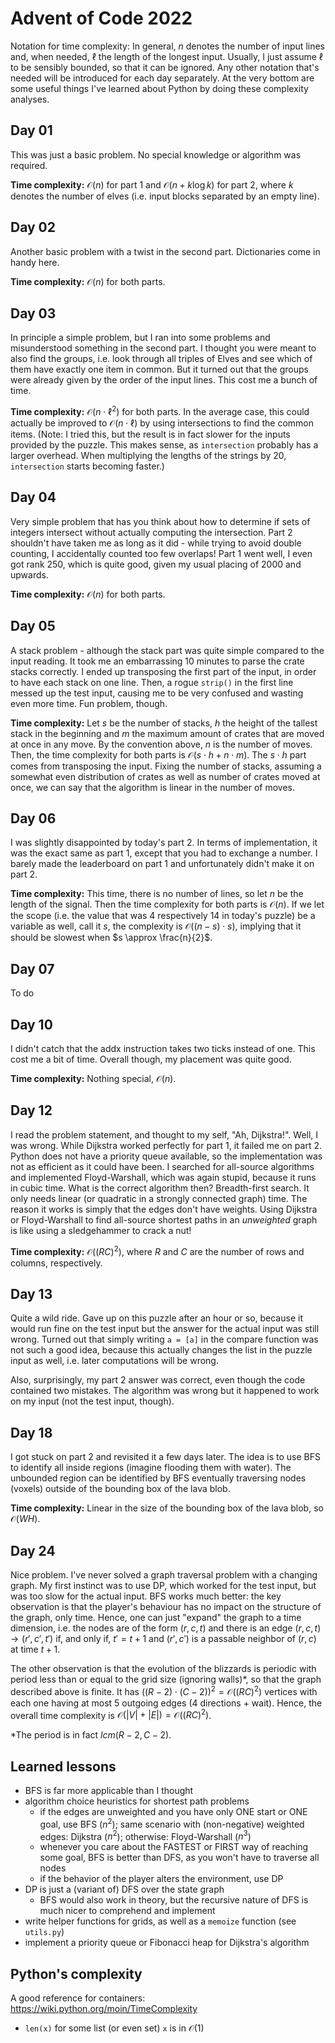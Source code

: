 # Advent of Code 2022

Notation for time complexity: In general, $n$ denotes the number of input lines and, when needed, $\ell$ the length of the longest input. Usually, I just assume $\ell$ to be sensibly bounded, so that it can be ignored. Any other notation that's needed will be introduced for each day separately. At the very bottom are some useful things I've learned about Python by doing these complexity analyses.

## Day 01
This was just a basic problem. No special knowledge or algorithm was required.

**Time complexity:** $\mathcal O(n)$ for part 1 and $\mathcal O(n + k \log k)$ for part 2, where $k$ denotes the number of elves (i.e. input blocks separated by an empty line).

## Day 02
Another basic problem with a twist in the second part. Dictionaries come in handy here.

**Time complexity:** $\mathcal O(n)$ for both parts.

## Day 03
In principle a simple problem, but I ran into some problems and misunderstood something in the second part. I thought you were meant to also find the groups, i.e. look through all triples of Elves and see which of them have exactly one item in common. But it turned out that the groups were already given by the order of the input lines. This cost me a bunch of time.

**Time complexity:** $\mathcal O(n \cdot \ell^2)$ for both parts.
In the average case, this could actually be improved to $\mathcal O(n \cdot \ell)$ by using intersections to find the common items. (Note: I tried this, but the result is in fact slower for the inputs provided by the puzzle. This makes sense, as `intersection` probably has a larger overhead. When multiplying the lengths of the strings by 20, `intersection` starts becoming faster.)

## Day 04
Very simple problem that has you think about how to determine if sets of integers intersect without actually computing the intersection. Part 2 shouldn't have taken me as long as it did - while trying to avoid double counting, I accidentally counted too few overlaps! Part 1 went well, I even got rank 250, which is quite good, given my usual placing of 2000 and upwards.

**Time complexity:** $\mathcal O(n)$ for both parts.

## Day 05
A stack problem - although the stack part was quite simple compared to the input reading. It took me an embarrassing 10 minutes to parse the crate stacks correctly. I ended up transposing the first part of the input, in order to have each stack on one line. Then, a rogue `strip()` in the first line messed up the test input, causing me to be very confused and wasting even more time. Fun problem, though.

**Time complexity:** Let $s$ be the number of stacks, $h$ the height of the tallest stack in the beginning and $m$ the maximum amount of crates that are moved at once in any move. By the convention above, $n$ is the number of moves. Then, the time complexity for both parts is $\mathcal O(s \cdot h + n \cdot m)$. The $s\cdot h$ part comes from transposing the input. Fixing the number of stacks, assuming a somewhat even distribution of crates as well as number of crates moved at once, we can say that the algorithm is linear in the number of moves.

## Day 06
I was slightly disappointed by today's part 2. In terms of implementation, it was the exact same as part 1, except that you had to exchange a number. I barely made the leaderboard on part 1 and unfortunately didn't make it on part 2.

**Time complexity:** This time, there is no number of lines, so let $n$ be the length of the signal. Then the time complexity for both parts is $\mathcal O(n)$. If we let the scope (i.e. the value that was 4 respectively 14 in today's puzzle) be a variable as well, call it $s$, the complexity is $\mathcal O((n-s) \cdot s)$, implying that it should be slowest when $s \approx \frac{n}{2}$.

## Day 07
<!-- **Time complexity:** Parsing of the input is linear. `total_size` uses DP, annoying to analyize. It is only computed once for each directory, so each file is only counted once. One could say it's linear in the number of files. What about the file tree structure? -->
To do

## Day 10
I didn't catch that the addx instruction takes two ticks instead of one. This cost me a bit of time. Overall though, my placement was quite good.

**Time complexity:** Nothing special, $\mathcal O(n)$.

## Day 12
I read the problem statement, and thought to my self, "Ah, Dijkstra!". Well, I was wrong. While Dijkstra worked perfectly for part 1, it failed me on part 2. Python does not have a priority queue available, so the implementation was not as efficient as it could have been. I searched for all-source algorithms and implemented Floyd-Warshall, which was again stupid, because it runs in cubic time.
What is the correct algorithm then? Breadth-first search. It only needs linear (or quadratic in a strongly connected graph) time. The reason it works is simply that the edges don't have weights. Using Dijkstra or Floyd-Warshall to find all-source shortest paths in an *unweighted* graph is like using a sledgehammer to crack a nut!

**Time complexity:** $\mathcal O((RC)^2)$, where $R$ and $C$ are the number of rows and columns, respectively.

## Day 13
Quite a wild ride. Gave up on this puzzle after an hour or so, because it would run fine on the test input but the answer for the actual input was still wrong. Turned out that simply writing `a = [a]` in the compare function was not such a good idea, because this actually changes the list in the puzzle input as well, i.e. later computations will be wrong.

Also, surprisingly, my part 2 answer was correct, even though the code contained two mistakes. The algorithm was wrong but it happened to work on my input (not the test input, though).

## Day 18
I got stuck on part 2 and revisited it a few days later. The idea is to use BFS to identify all inside regions (imagine flooding them with water). The unbounded region can be identified by BFS eventually traversing nodes (voxels) outside of the bounding box of the lava blob.

**Time complexity:** Linear in the size of the bounding box of the lava blob, so $\mathcal O(WH)$.

## Day 24
Nice problem. I've never solved a graph traversal problem with a changing graph. My first instinct was to use DP, which worked for the test input, but was too slow for the actual input. BFS works much better: the key observation is that the player's behaviour has no impact on the structure of the graph, only time. Hence, one can just "expand" the graph to a time dimension, i.e. the nodes are of the form $(r,c,t)$ and there is an edge $(r,c,t) \to (r',c',t')$ if, and only if, $t' = t+1$ and $(r',c')$ is a passable neighbor of $(r,c)$ at time $t+1$.

The other observation is that the evolution of the blizzards is periodic with period less than or equal to the grid size (ignoring walls)*, so that the graph described above is finite. It has $((R-2)\cdot(C-2))^2 = \mathcal O((RC)^2)$ vertices with each one having at most $5$ outgoing edges (4 directions + wait). Hence, the overall time complexity is $\mathcal O(|V| + |E|) = \mathcal O((RC)^2)$.

\*The period is in fact $lcm(R-2,C-2)$.

## Learned lessons
* BFS is far more applicable than I thought
* algorithm choice heuristics for shortest path problems
    * if the edges are unweighted and you have only ONE start or ONE goal, use BFS ($n^2$); same scenario with (non-negative) weighted edges: Dijkstra ($n^2$); otherwise: Floyd-Warshall ($n^3$)
    * whenever you care about the FASTEST or FIRST way of reaching some goal, BFS is better than DFS, as you won't have to traverse all nodes
    * if the behavior of the player alters the environment, use DP
* DP is just a (variant of) DFS over the state graph
    * BFS would also work in theory, but the recursive nature of DFS is much nicer to comprehend and implement
* write helper functions for grids, as well as a `memoize` function (see `utils.py`)
* implement a priority queue or Fibonacci heap for Dijkstra's algorithm

## Python's complexity
A good reference for containers: https://wiki.python.org/moin/TimeComplexity
* `len(x)` for some list (or even set) `x` is in $\mathcal O(1)$